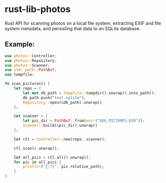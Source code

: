 <!--
SPDX-FileCopyrightText: © 2024 David Bliss

SPDX-License-Identifier: GPL-3.0-or-later
-->

# rust-lib-photos

Rust API for scanning photos on a local file system, extracting EXIF and file system metadata, and persisting
that data to an SQLite database.

## Example:

```rust
use photos::Controller;
use photos::Repository;
use photos::Scanner;
use std::path::PathBuf;
use tempfile;

fn scan_pictures() {
    let repo = {
        let mut db_path = tempfile::tempdir().unwrap().into_path();
        db_path.push("test.sqlite");
        Repository::open(&db_path).unwrap()
    };

    let scanner = {
        let pic_dir = PathBuf::from(env!("XDG_PICTURES_DIR"));
        Scanner::build(&pic_dir).unwrap()
    };

    let ctl = Controller::new(repo, scanner);

    ctl.scan().unwrap();

    let all_pics = ctl.all().unwrap();
    for pic in all_pics {
        println!("{:?}", pic.relative_path);
    }
}
```
